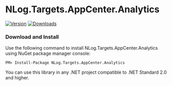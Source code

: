 # NLog.Targets.AppCenter.Analytics
[![Version](https://img.shields.io/nuget/v/NLog.Targets.AppCenter.Analytics.svg)](https://www.nuget.org/packages/NLog.Targets.AppCenter.Analytics)  [![Downloads](https://img.shields.io/nuget/dt/NLog.Targets.AppCenter.Analytics.svg)](https://www.nuget.org/packages/NLog.Targets.AppCenter.Analytics)

### Download and Install
Use the following command to install NLog.Targets.AppCenter.Analytics using NuGet package manager console:

    PM> Install-Package NLog.Targets.AppCenter.Analytics

You can use this library in any .NET project compatible to .NET Standard 2.0 and higher.


